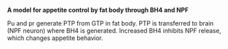 **A model for appetite control by fat body through BH4 and NPF**

Pu and pr generate PTP from GTP in fat body. PTP is transferred to brain (NPF neuron) where BH4 is generated. Increased BH4 inhibits NPF release, which changes appetite behavior.



